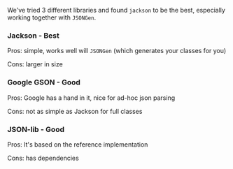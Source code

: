 We've tried 3 different libraries and found `jackson` to be the best, especially working together with `JSONGen`.

### Jackson - Best

Pros: simple, works well will `JSONGen` (which generates your classes for you)

Cons: larger in size

### Google GSON - Good

Pros: Google has a hand in it, nice for ad-hoc json parsing

Cons: not as simple as Jackson for full classes

### JSON-lib - Good

Pros: It's based on the reference implementation

Cons: has dependencies
